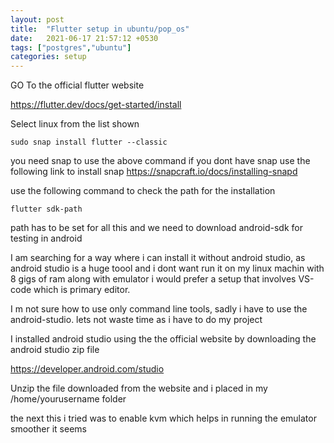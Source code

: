 ```yaml
---
layout: post
title:  "Flutter setup in ubuntu/pop_os"
date:   2021-06-17 21:57:12 +0530
tags: ["postgres","ubuntu"]
categories: setup
---
```


GO To the official flutter website

https://flutter.dev/docs/get-started/install

Select linux from the list shown

```
sudo snap install flutter --classic

```

you need snap to use the above command if you dont have snap 
use the following link to install snap
https://snapcraft.io/docs/installing-snapd

use the following command to check the path for the installation
```
flutter sdk-path
```

path has to be set for all this and 
we need to download android-sdk for testing in android

I am searching for a way where i can install it  without android studio, as android studio
is a huge toool and i dont want run it on my linux machin with 8 gigs of ram along with emulator
i would prefer a setup that involves VS-code which is primary editor.

I m not sure how to use only command line tools, sadly i have to use the android-studio. lets not waste time as i have to do my project

I installed android studio using the the official website by downloading the android studio 
zip file

<https://developer.android.com/studio>


Unzip the file downloaded from the website and i placed in my /home/yourusername folder

the next this i tried was to enable kvm which helps in running the emulator smoother it seems




